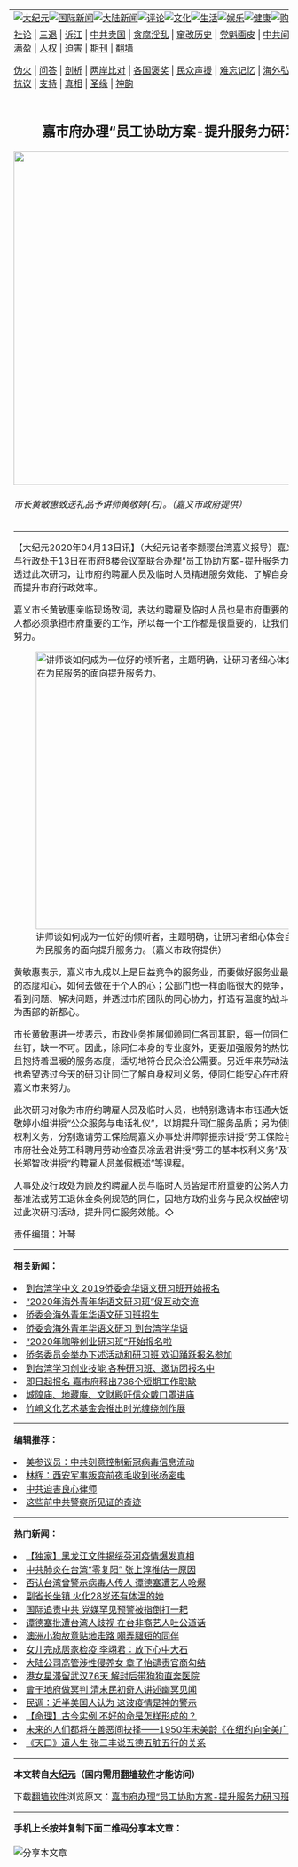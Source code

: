 <a name="1" id="1" target="_blank"></a><span id="1"></span>
<table align=center border="0"><tr><td colspan="2" VALIGN=TOP><a href="https://github.com/qblozw235/djy/blob/master/gb/nsc413.md#1"><img src="https://raw.githubusercontent.com/qblozw235/www/master/t/djy/1.jpg" title="大纪元"></a><a href="https://github.com/qblozw235/djy/blob/master/gb/n24hr.md#1"><img src="https://raw.githubusercontent.com/qblozw235/www/master/t/djy/3.jpg" title="国际新闻"></a><a href="https://github.com/qblozw235/djy/blob/master/gb/nsc413.md#1"><img src="https://raw.githubusercontent.com/qblozw235/www/master/t/djy/4.jpg" title="大陆新闻"></a><a href="https://github.com/qblozw235/djy/blob/master/gb/news392.md#1"><img src="https://raw.githubusercontent.com/qblozw235/www/master/t/djy/5.jpg" title="评论"></a><a href="https://github.com/qblozw235/djy/blob/master/gb/news2007.md#1"><img src="https://raw.githubusercontent.com/qblozw235/www/master/t/djy/6.jpg" title="文化"></a><a href="https://github.com/qblozw235/djy/blob/master/gb/news2008.md#1"><img src="https://raw.githubusercontent.com/qblozw235/www/master/t/djy/7.jpg" title="生活"></a><a href="https://github.com/qblozw235/djy/blob/master/gb/ncyule.md#1"><img src="https://raw.githubusercontent.com/qblozw235/www/master/t/djy/8.jpg" title="娱乐"></a><a href="https://github.com/qblozw235/djy/blob/master/gb/nsc1002.md#1"><img src="https://raw.githubusercontent.com/qblozw235/www/master/t/djy/9.jpg" title="健康"><a href="https://www.youlucky.com"><img src="https://raw.githubusercontent.com/qblozw235/www/master/t/djy/10.jpg" title="购物"></a><a href="https://donate.epochtimes.com/?utm_medium=epochtimes&utm_source=referral&utm_campaign=donate_button_djyarticleheader"><img src="https://raw.githubusercontent.com/qblozw235/www/master/t/djy/12.jpg" title="捐款"></a></td></tr>
<tr><td colspan="2" VALIGN=TOP><a target="_blank" href="https://github.com/qblozw235/djy/blob/master/gb/9p.md#1">社论</a> | <a target="_blank" href="https://github.com/qblozw235/djy/blob/master/gb/nf5657.md#1">三退</a> | <a target="_blank" href="https://github.com/qblozw235/djy/blob/master/gb/nf6124.md#1">诉江</a> | <a target="_blank" href="https://github.com/qblozw235/djy/blob/master/gb/nf1176117.md#1">中共卖国</a> | <a target="_blank" href="https://github.com/qblozw235/djy/blob/master/gb/nf5773.md#1">贪腐淫乱</a> | <a target="_blank" href="https://github.com/qblozw235/djy/blob/master/gb/nf1176115.md#1">窜改历史</a> | <a target="_blank" href="https://github.com/qblozw235/djy/blob/master/gb/nf1176107.md#1">党魁画皮</a> | <a target="_blank" href="https://github.com/qblozw235/djy/blob/master/gb/nf1320400.md#1">中共间谍</a> | <a target="_blank" href="https://github.com/qblozw235/djy/blob/master/gb/nf1176114.md#1">破坏传统</a> | <a target="_blank" href="https://github.com/qblozw235/ntdtv/blob/master/gb/prog447_1.md#1">恶贯满盈</a> | <a target="_blank" href="https://github.com/qblozw235/djy/blob/master/gb/ncid278.md#1">人权</a> | <a target="_blank" href="https://github.com/qblozw235/djy/blob/master/gb/nf1176111.md#1">迫害</a> | <a target="_blank" href="https://gitlab.com/szzdlab/mh-qikan/blob/master/README.md#1">期刊</a> | <a target="_blank" href="https://github.com/qblozw235/www/blob/master/README.md?zsrh#8">翻墙</a></p><p><a target="_blank" href="https://github.com/qblozw235/djy/blob/master/gb/nf5562.md#1">伪火</a> | <a target="_blank" href="https://github.com/qblozw235/djy/blob/master/gb/nf4378.md#1">问答</a> | <a target="_blank" href="https://github.com/qblozw235/djy/blob/master/gb/nf5792.md#1">剖析</a> | <a target="_blank" href="https://github.com/qblozw235/djy/blob/master/gb/nf5735.md#1">两岸比对</a> | <a target="_blank" href="https://github.com/qblozw235/djy/blob/master/gb/nf6119.md#1">各国褒奖</a> | <a target="_blank" href="https://github.com/qblozw235/djy/blob/master/gb/nf6120.md#1">民众声援</a> | <a target="_blank" href="https://github.com/qblozw235/djy/blob/master/gb/nf1188594.md#1">难忘记忆</a> | <a target="_blank" href="https://github.com/qblozw235/djy/blob/master/gb/nf3180.md#1">海外弘传</a> | <a target="_blank" href="https://github.com/qblozw235/djy/blob/master/gb/nf5410.md#1">万人上访</a> | <a target="_blank" href="https://github.com/qblozw235/ntdtv/blob/master/gb/prog1530_1.md#1">和平抗议</a> | <a target="_blank" href="https://github.com/qblozw235/djy/blob/master/gb/nf4386.md#1">支持</a> | <a target="_blank" href="https://github.com/qblozw235/djy/blob/master/gb/nf4389.md#1">真相</a> | <a target="_blank" href="https://github.com/qblozw235/djy/blob/master/gb/nf5790.md#1">圣缘</a> | <a target="_blank" href="https://github.com/qblozw235/djy/blob/master/gb/nf4786.md#1">神韵</a></td></tr>
<tr><td VALIGN=TOP width="626"><h2 align=center>嘉市府办理“员工协助方案-提升服务力研习班”</h2>
<img width="600" src="https://i.epochtimes.com/assets/uploads/2020/04/d75061381306a8f8caa5e4bad20338e3-600x400.jpg" />
<h6>市长黄敏惠致送礼品予讲师黄敬婷(右)。（嘉义市政府提供）
</h6>
<hr>
<p>【大纪元2020年04月13日讯】（大纪元记者李撷璎台湾嘉义报导）嘉义市府人事处与行政处于13日在市府8楼会议室联合办理“员工协助方案-提升服务力<ahref="https://github.com/qblozw235/djy/blob/master/gb/tag/%E7%A0%94%E4%B9%A0%E7%8F%AD.md#1">研习班</a>”，希望透过此次研习，让市府约聘雇人员及临时人员精进服务效能、了解自身权益义务，进而提升市府<ahref="https://github.com/qblozw235/djy/blob/master/gb/tag/%E8%A1%8C%E6%94%BF%E6%95%88%E7%8E%87.md#1">行政效率</a>。</p>
<p>嘉义市长黄敏惠亲临现场致词，表达约聘雇及临时人员也是市府重要的伙伴，每一个人都必须承担市府重要的工作，所以每一个工作都是很重要的，让我们一起为市政来努力。</p>
<figure id="12026491" style="width: 500px" class="wp-caption aligncenter"><img src="https://i.epochtimes.com/assets/uploads/2020/04/75381b250e5c500d4b7f5800a04f7ad0-450x300.jpg" alt=" 讲师谈如何成为一位好的倾听者，主题明确，让研习者细心体会自己在为民服务的面向提升服务力。" width="500" /><figcaption class="wp-caption-text">讲师谈如何成为一位好的倾听者，主题明确，让研习者细心体会自己在为民服务的面向提升服务力。（嘉义市政府提供）</figcaption></figure>
<p>黄敏惠表示，嘉义市九成以上是日益竞争的服务业，而要做好服务业最困难的是服务的态度和心，如何去做在于个人的心；公部门也一样面临很大的竞争，勉励同仁都能看到问题、解决问题，并透过市府团队的同心协力，打造有温度的战斗团队，进而成为西部的新都心。</p>
<p>市长黄敏惠进一步表示，市政业务推展仰赖同仁各司其职，每一位同仁都是重要的螺丝钉，缺一不可。因此，除同仁本身的专业度外，更要加强服务的热忱及相关礼仪，且抱持着温暖的服务态度，适切地符合民众洽公需要。另近年来劳动法令修改频繁，也希望透过今天的研习让同仁了解自身权利义务，使同仁能安心在市府打拼，一起为嘉义市来努力。</p>
<p>此次研习对象为市府约聘雇人员及临时人员，也特别邀请本市钰通大饭店特别助理黄敬婷小姐讲授“公众服务与电话礼仪”，以期提升同仁服务品质；另为使同仁了解自身权利义务，分别邀请劳工保险局嘉义办事处讲师郭振宗讲授“劳工保险与退休制度”、市府社会处劳工科聘用劳动检查员凃孟君讲授“劳工的基本权利义务”及市府人事处科长郑智政讲授“约聘雇人员差假概述”等课程。</p>
<p>人事处及行政处为顾及约聘雇人员与临时人员皆是市府重要的公务人力，为适用劳动基准法或劳工退休金条例规范的同仁，因地方政府业务与民众权益密切相关，希望透过此次研习活动，提升同仁服务效能。◇</p>
<p>责任编辑：叶琴</p>

<hr>


<strong>相关新闻：</strong>
<li><a href="https://github.com/qblozw235/djy/blob/master/gb/18/12/10/n10900997.md#1">到台湾学中文  2019侨委会华语文研习班开始报名</a></li>
<li><a href="https://github.com/qblozw235/djy/blob/master/gb/19/9/29/n11553299.md#1">“2020年海外青年华语文研习班”促互动交流</a></li>
<li><a href="https://github.com/qblozw235/djy/blob/master/gb/19/10/23/n11608066.md#1">侨委会海外青年华语文研习班招生</a></li>
<li><a href="https://github.com/qblozw235/djy/blob/master/gb/19/12/9/n11710033.md#1">侨委会海外青年华语文研习 到台湾学华语</a></li>
<li><a href="https://github.com/qblozw235/djy/blob/master/gb/20/1/10/n11780356.md#1">“2020年咖啡创业研习班”开始报名啦</a></li>
<li><a href="https://github.com/qblozw235/djy/blob/master/gb/20/2/20/n11883658.md#1">侨务委员会举办下述活动和研习班 欢迎踊跃报名参加</a></li>
<li><a href="https://github.com/qblozw235/djy/blob/master/gb/20/2/28/n11901519.md#1">到台湾学习创业技能 各种研习班、邀访团报名中</a></li>
<li><a href="https://github.com/qblozw235/djy/blob/master/gb/20/4/13/n12026323.md#1">即日起报名 嘉市府释出736个短期工作职缺</a></li>
<li><a href="https://github.com/qblozw235/djy/blob/master/gb/20/4/13/n12026248.md#1">城隍庙、地藏庵、文财殿吁信众戴口罩进庙</a></li>
<li><a href="https://github.com/qblozw235/djy/blob/master/gb/20/4/13/n12025021.md#1">竹崎文化艺术基金会推出时光缠绕创作展</a></li>
<hr>


<strong>编辑推荐：</strong>
<li><a href="https://github.com/onzhi266/djy/blob/master/gb/20/2/22/n11887949.md#1">美参议员：中共刻意控制新冠病毒信息流动</a></li>
<li><a href="https://github.com/tsiac2612/djy/blob/master/gb/19/1/29/n11011288.md#1" target="_blank">林辉：西安军事叛变前夜毛收到张杨密电</a></li><li><a href="https://github.com/qblozw235/djy/blob/master/gb/9/2/9/n2422991.md?dfh#1" target="_blank">中共迫害良心律师</a></li><li><a href="https://github.com/tsiac2612/djy/blob/master/gb/18/10/24/n10804401.md#1" target="_blank">这些前中共警察所见证的奇迹</a></li>
<hr>

<strong>热门新闻：</strong>
<li><a href="https://github.com/qblozw235/djy/blob/master/gb/20/4/10/n12021047.md#1">【独家】黑龙江文件揭绥芬河疫情爆发真相</a></li>
<li><a href="https://github.com/qblozw235/djy/blob/master/gb/20/4/12/n12024410.md#1">中共肺炎在台湾“零复阳” 张上淳推估一原因</a></li>
<li><a href="https://github.com/qblozw235/djy/blob/master/gb/20/4/11/n12023271.md#1">否认台湾曾警示病毒人传人 谭德塞遭艺人呛爆</a></li>
<li><a href="https://github.com/qblozw235/djy/blob/master/gb/20/4/12/n12024074.md#1">副省长坐镇 火化28岁还有体温的她</a></li>
<li><a href="https://github.com/qblozw235/djy/blob/master/gb/20/4/11/n12023116.md#1">国际追责中共 党媒罕见预警被指倒打一耙</a></li>
<li><a href="https://github.com/qblozw235/djy/blob/master/gb/20/4/10/n12020211.md#1">谭德塞批遭台湾人歧视 在台非裔艺人吐公道话</a></li>
<li><a href="https://github.com/qblozw235/djy/blob/master/gb/20/4/12/n12023872.md#1">澳洲小狗故意贴地走路 嘲弄腿短的同伴</a></li>
<li><a href="https://github.com/qblozw235/djy/blob/master/gb/20/4/10/n12019586.md#1">女儿完成居家检疫 李翊君：放下心中大石</a></li>
<li><a href="https://github.com/qblozw235/djy/blob/master/gb/20/4/10/n12020465.md#1">大陆公司高管涉性侵养女 章子怡谴责官商勾结</a></li>
<li><a href="https://github.com/qblozw235/djy/blob/master/gb/20/4/10/n12020808.md#1">港女星滞留武汉76天 解封后带狗狗直奔医院</a></li>
<li><a href="https://github.com/qblozw235/djy/blob/master/gb/20/4/11/n12023098.md#1">曾于地府做冥判 清末民初奇人讲述幽冥见闻</a></li>
<li><a href="https://github.com/qblozw235/djy/blob/master/gb/20/4/12/n12023749.md#1">民调：近半美国人认为 这波疫情是神的警示</a></li>
<li><a href="https://github.com/qblozw235/djy/blob/master/gb/20/4/1/n11993780.md#1">【命理】古今实例 不好的命是怎样形成的？</a></li>
<li><a href="https://github.com/qblozw235/djy/blob/master/gb/20/4/6/n12007048.md#1">未来的人们都将在善恶间抉择——1950年宋美龄《在纽约向全美广播演说》</a></li>
<li><a href="https://github.com/qblozw235/djy/blob/master/gb/20/3/25/n11973707.md#1">《天口》道人生 张三丰说五德五脏五行的关系</a></li>
<hr>

<strong>本文转自<a href="https://www.epochtimes.com">大纪元</a>（国内需用<a href="https://github.com/qblozw235/www/blob/master/README.md#8">翻墙软件</a>才能访问）</strong><p>下载<a href="https://github.com/qblozw235/www/blob/master/README.md#8">翻墙软件</a>浏览原文：<a href="https://www.epochtimes.com/gb/20/4/13/n12026488.htm">嘉市府办理“员工协助方案-提升服务力研习班”</a></p><hr>

<strong>手机上长按并复制下面二维码分享本文章：</strong><br><br><img src="http://d1p1.ip.zn2.us/v.php?action=qrcode&url=https://github.com/qblozw235/djy/blob/master/gb/20/4/13/n12026488.md%231" title="分享本文章"></td><td VALIGN=TOP><a href="https://github.com/qblozw235/djy/blob/master/gb/16/1/21/n4622075.md?dfh#1" target="_blank"><img src="https://raw.githubusercontent.com/qblozw235/djy/master/gb/300/wei-f1.jpg" title="中共的伪火骗局"  alt="中共的伪火骗局"></a><br><a href="https://github.com/qblozw235/www/blob/master/README.md?dfh#9" target="_blank"><img src="https://raw.githubusercontent.com/qblozw235/djy/master/gb/300/yong-h.jpg" title="永恒的见证"  alt="永恒的见证"></a><br><a href="https://github.com/qblozw235/djy/blob/master/gb/13/9/29/n3974789.md?dfh#1" target="_blank"><img src="https://raw.githubusercontent.com/qblozw235/djy/master/gb/300/shang-lnz.jpg" title="善良女子被中共投男牢"  alt="善良女子被中共投男牢"></a><br><a href="https://github.com/qblozw235/djy/blob/master/gb/16/3/16/n4663449.md?dfh#1" target="_blank"><img src="https://raw.githubusercontent.com/qblozw235/djy/master/gb/300/huo-z3.jpg" title="警卫目击活摘器官"  alt="警卫目击活摘器官"></a><br><a href="https://github.com/qblozw235/djy/blob/master/gb/16/8/7/n8177641.md?dfh#1" target="_blank"><img src="https://raw.githubusercontent.com/qblozw235/djy/master/gb/300/huo-z4.jpg" title="证人描述活摘恐怖"  alt="证人描述活摘恐怖"></a><br><a href="https://github.com/qblozw235/djy/blob/master/gb/10/4/19/n2881569.md?dfh#1" target="_blank"><img src="https://raw.githubusercontent.com/qblozw235/djy/master/gb/300/huo-z1.jpg" title="揭开活摘器官黑幕"  alt="揭开活摘器官黑幕"></a><br><a href="https://github.com/qblozw235/djy/blob/master/gb/10/11/7/n3077476.md?dfh#1" target="_blank"><img src="https://raw.githubusercontent.com/qblozw235/djy/master/gb/300/ma-ks.jpg" title="马克思的成魔之路"  alt="马克思的成魔之路"></a><br><a href="https://github.com/qblozw235/djy/blob/master/gb/14/6/9/n4173977.md?dfh#1" target="_blank"><img src="https://raw.githubusercontent.com/qblozw235/djy/master/gb/300/chang-zs.jpg" title="藏字石 蕴天机"  alt="藏字石 蕴天机"></a><br><a href="https://github.com/qblozw235/djy/blob/master/gb/18/5/10/n10381511.md?dfh#1" target="_blank"><img src="https://raw.githubusercontent.com/qblozw235/djy/master/gb/300/st1.jpg" title="关注3亿人三退"  alt="关注3亿人三退"></a><br><a href="https://github.com/qblozw235/djy/blob/master/gb/18/3/21/n10237682.md?dfh#1" target="_blank"><img src="https://raw.githubusercontent.com/qblozw235/djy/master/gb/300/jie-t.jpg" title="解体中共复兴中华"  alt="解体中共复兴中华"></a><br><a href="https://github.com/qblozw235/djy/blob/master/gb/9/2/9/n2422991.md?dfh#1" target="_blank"><img src="https://raw.githubusercontent.com/qblozw235/djy/master/gb/300/gao-zs.jpg" title="中共迫害良心律师"  alt="中共迫害良心律师"></a><br><a href="https://github.com/qblozw235/djy/blob/master/gb/18/12/9/n10900044.md?dfh#1" target="_blank"><img src="https://raw.githubusercontent.com/qblozw235/djy/master/gb/300/sj1.jpg" title="303万人举报江泽民"  alt="303万人举报江泽民"></a><br><a href="https://github.com/qblozw235/djy/blob/master/gb/18/8/28/n10672014.md?dfh#1" target="_blank"><img src="https://raw.githubusercontent.com/qblozw235/djy/master/gb/300/sj2.jpg" title="这些官员为何起诉江泽民"  alt="这些官员为何起诉江泽民"></a><br><a href="https://github.com/qblozw235/djy/blob/master/gb/8/12/18/n2367165.md?dfh#1" target="_blank"><img src="https://raw.githubusercontent.com/qblozw235/djy/master/gb/300/liangan.jpg" title="海峡两岸的强烈对比"  alt="海峡两岸的强烈对比"></a><br><a href="https://github.com/qblozw235/djy/blob/master/gb/15/12/10/n4593139.md?dfh#1" target="_blank"><img src="https://raw.githubusercontent.com/qblozw235/djy/master/gb/300/jia-ndzl.jpg" title="加拿大总理的贺信"  alt="加拿大总理的贺信"></a><br><a href="https://github.com/qblozw235/djy/blob/master/gb/11/6/17/n3289382.md?dfh#1" target="_blank"><img src="https://raw.githubusercontent.com/qblozw235/djy/master/gb/300/xiao-wd.jpg" title="探寻真相兼听则明"  alt="探寻真相兼听则明"></a><br><a href="https://github.com/qblozw235/djy/blob/master/gb/18/10/27/n10812623.md?dfh#1" target="_blank"><img src="https://raw.githubusercontent.com/qblozw235/djy/master/gb/300/yindu.jpg" title="印度媒体报道东方"  alt="印度媒体报道东方"></a><br><a href="https://github.com/qblozw235/djy/blob/master/gb/18/6/9/n10469652.md?dfh#1" target="_blank"><img src="https://raw.githubusercontent.com/qblozw235/djy/master/gb/300/xie-j.jpg" title="不一样的海外校园"  alt="不一样的海外校园"></a><br><a href="https://github.com/qblozw235/djy/blob/master/gb/7/4/5/n1669415.md?dfh#1" target="_blank"><img src="https://raw.githubusercontent.com/qblozw235/djy/master/gb/300/li-up.jpg" title="从大师到徒弟的传奇"  alt="从大师到徒弟的传奇"></a><br><a href="https://github.com/qblozw235/djy/blob/master/gb/17/5/26/n9191512.md?dfh#1" target="_blank"><img src="https://raw.githubusercontent.com/qblozw235/djy/master/gb/300/zfl2.jpg" title="亿万人与东方一本奇书"  alt="亿万人与东方一本奇书"></a><br><a href="https://github.com/qblozw235/djy/blob/master/gb/13/11/27/n4020290.md?dfh#1" target="_blank"><img src="https://raw.githubusercontent.com/qblozw235/djy/master/gb/300/zhen-h.jpg" title="大陆见不到的震撼场面"  alt="大陆见不到的震撼场面"></a><br><a href="https://github.com/qblozw235/djy/blob/master/gb/15/7/17/n4482910.md?dfh#1" target="_blank"><img src="https://raw.githubusercontent.com/qblozw235/djy/master/gb/300/dalu-sk.jpg" title="人心向善 大陆当初盛况"  alt="人心向善 大陆当初盛况"></a><br><a href="https://github.com/qblozw235/djy/blob/master/gb/19/1/5/n10955468.md?dfh#1" target="_blank"><img src="https://raw.githubusercontent.com/qblozw235/djy/master/gb/300/zfl1.jpg" title="追寻真理 这书讲什么"  alt="追寻真理 这书讲什么"></a><br><a href="https://github.com/qblozw235/www/blob/master/README.md?dfh#1" target="_blank"><img src="https://raw.githubusercontent.com/qblozw235/djy/master/gb/300/fq1.jpg" title="下载免费翻墙软件"  alt="下载免费翻墙软件"></a><br></td></tr></table>
